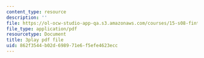 ```yaml
---
content_type: resource
description: ''
file: https://ol-ocw-studio-app-qa.s3.amazonaws.com/courses/15-s08-fintech-shaping-the-financial-world-spring-2020/862f3544b02d698971e6f5efe4623ecc_90JWoR9MfYU.pdf
file_type: application/pdf
resourcetype: Document
title: 3play pdf file
uid: 862f3544-b02d-6989-71e6-f5efe4623ecc
---
```

